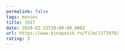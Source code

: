 ```yaml
---
permalink: false
tags: movies
title: 1917
date: 2020-02-23T20:00:00.000Z
url: https://www.kinopoisk.ru/film/1171976/
rating: 3
---
```

